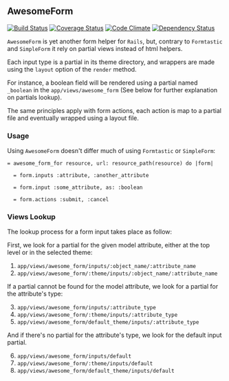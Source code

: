 ## AwesomeForm

[![Build Status](https://travis-ci.org/abe33/awesome_form.png)](https://travis-ci.org/abe33/awesome_form)
[![Coverage Status](https://coveralls.io/repos/abe33/awesome_form/badge.png)](https://coveralls.io/r/abe33/awesome_form)
[![Code Climate](https://codeclimate.com/github/abe33/awesome_form.png)](https://codeclimate.com/github/abe33/awesome_form)
[![Dependency Status](https://gemnasium.com/abe33/awesome_form.png)](https://gemnasium.com/abe33/awesome_form)

`AwesomeForm` is yet another form helper for `Rails`, but, contrary to `Formtastic` and `SimpleForm` it rely on partial views instead of html helpers.

Each input type is a partial in its theme directory, and wrappers are made using the `layout` option of the `render` method.

For instance, a boolean field will be rendered using a partial named `_boolean` in the `app/views/awesome_form` (See below for further explanation on partials lookup).

The same principles apply with form actions, each action is map to a partial file and eventually wrapped using a layout file.

### Usage

Using `AwesomeForm` doesn't differ much of using `Formtastic` or `SimpleForm`:

```haml
= awesome_form_for resource, url: resource_path(resource) do |form|

  = form.inputs :attribute, :another_attribute

  = form.input :some_attribute, as: :boolean

  = form.actions :submit, :cancel
```

### Views Lookup

The lookup process for a form input takes place as follow:

First, we look for a partial for the given model attribute, either
at the top level or in the selected theme:

  1. `app/views/awesome_form/inputs/:object_name/:attribute_name`
  2. `app/views/awesome_form/:theme/inputs/:object_name/:attribute_name`

If a partial cannot be found for the model attribute, we look for a
partial for the attribute's type:

  3. `app/views/awesome_form/inputs/:attribute_type`
  4. `app/views/awesome_form/:theme/inputs/:attribute_type`
  5. `app/views/awesome_form/default_theme/inputs/:attribute_type`

And if there's no partial for the attribute's type, we look for the
default input partial.

  6. `app/views/awesome_form/inputs/default`
  7. `app/views/awesome_form/:theme/inputs/default`
  8. `app/views/awesome_form/default_theme/inputs/default`

